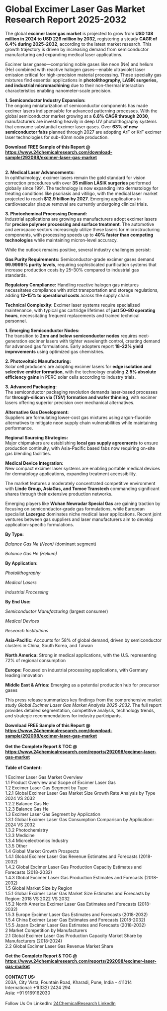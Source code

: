 <h1>Global Excimer Laser Gas Market Research Report 2025-2032</h1><p>The global <strong>excimer laser gas market</strong> is projected to grow from <strong>USD 138 million in 2024 to USD 226 million by 2032</strong>, registering a steady <strong>CAGR of 6.4% during 2025–2032</strong>, according to the latest market research. This growth trajectory is driven by increasing demand from semiconductor manufacturing and expanding medical laser applications.</p><p>Excimer laser gases—comprising noble gases like neon (Ne) and helium (He) combined with reactive halogen gases—enable ultraviolet laser emission critical for high-precision material processing. These specialty gas mixtures find essential applications in <strong>photolithography, LASIK surgeries, and industrial micromachining</strong> due to their non-thermal interaction characteristics enabling nanometer-scale precision.</p><p><strong>1. Semiconductor Industry Expansion:</strong><br>
The ongoing miniaturization of semiconductor components has made excimer lasers indispensable for advanced patterning processes. With the global semiconductor market growing at a <strong>6.8% CAGR through 2030</strong>, manufacturers are investing heavily in deep UV photolithography systems that consume substantial excimer laser gases. Over <strong>63% of new semiconductor fabs</strong> planned through 2027 are adopting ArF or KrF excimer laser technologies for sub-40nm node production.</p><div><b>Download FREE Sample of this Report @ 
            <a href="https://www.24chemicalresearch.com/download-sample/292098/excimer-laser-gas-market">
            https://www.24chemicalresearch.com/download-sample/292098/excimer-laser-gas-market</a></b></div><br><p><strong>2. Medical Laser Advancements:</strong><br>
In ophthalmology, excimer lasers remain the gold standard for vision correction procedures with over <strong>35 million LASIK surgeries</strong> performed globally since 1991. The technology is now expanding into dermatology for treating conditions like psoriasis and vitiligo, with the medical laser market projected to reach <strong>$12.9 billion by 2027</strong>. Emerging applications in cardiovascular plaque removal are currently undergoing clinical trials.</p><p><strong>3. Photochemical Processing Demand:</strong><br>
Industrial applications are growing as manufacturers adopt excimer lasers for <strong>precise polymer processing and surface treatment</strong>. The automotive and aerospace sectors increasingly utilize these lasers for microstructuring components, with processing speeds up to <strong>40% faster than competing technologies</strong> while maintaining micron-level accuracy.</p><p>While the outlook remains positive, several industry challenges persist:</p><p><strong>Gas Purity Requirements:</strong> Semiconductor-grade excimer gases demand <strong>99.9999% purity levels</strong>, requiring sophisticated purification systems that increase production costs by 25–30% compared to industrial gas standards.</p><p><strong>Regulatory Compliance:</strong> Handling reactive halogen gas mixtures necessitates compliance with strict transportation and storage regulations, adding <strong>12–15% to operational costs</strong> across the supply chain.</p><p><strong>Technical Complexity:</strong> Excimer laser systems require specialized maintenance, with typical gas cartridge lifetimes of <strong>just 50–80 operating hours</strong>, necessitating frequent replacements and trained technical personnel.</p><p><strong>1. Emerging Semiconductor Nodes:</strong><br>
The transition to <strong>2nm and below semiconductor nodes</strong> requires next-generation excimer lasers with tighter wavelength control, creating demand for advanced gas formulations. Early adopters report <strong>18–22% yield improvements</strong> using optimized gas chemistries.</p><p><strong>2. Photovoltaic Manufacturing:</strong><br>
Solar cell producers are adopting excimer lasers for <strong>edge isolation and selective emitter formation</strong>, with the technology enabling <strong>2.5% absolute efficiency gains</strong> in PERC solar cells according to industry trials.</p><p><strong>3. Advanced Packaging:</strong><br>
The semiconductor packaging revolution demands laser-based processes for <strong>through-silicon via (TSV) formation and wafer thinning</strong>, with excimer lasers offering superior precision over mechanical alternatives.</p><p><strong>Alternative Gas Development:</strong><br>
Suppliers are formulating lower-cost gas mixtures using argon-fluoride alternatives to mitigate neon supply chain vulnerabilities while maintaining performance.</p><p><strong>Regional Sourcing Strategies:</strong><br>
Major chipmakers are establishing <strong>local gas supply agreements</strong> to ensure production continuity, with Asia-Pacific based fabs now requiring on-site gas blending facilities.</p><p><strong>Medical Device Integration:</strong><br>
New compact excimer laser systems are enabling portable medical devices for dermatology applications, expanding treatment accessibility.</p><p>The market features a moderately concentrated competitive environment with <strong>Linde Group, AsiaGas, and Tomoe Transtech</strong> commanding significant shares through their extensive production networks.</p><p>Emerging players like <strong>Wuhan Newradar Special Gas</strong> are gaining traction by focusing on semiconductor-grade gas formulations, while European specialist <strong>Lazergaz</strong> dominates niche medical laser applications. Recent joint ventures between gas suppliers and laser manufacturers aim to develop application-specific formulations.</p><p><strong>By Type:</strong></p><p><em>Balance Gas Ne (Neon)</em> (dominant segment)</p><p><em>Balance Gas He (Helium)</em></p><p><strong>By Application:</strong></p><p><em>Photolithography</em></p><p><em>Medical Lasers</em></p><p><em>Industrial Processing</em></p><p><strong>By End Use:</strong></p><p><em>Semiconductor Manufacturing</em> (largest consumer)</p><p><em>Medical Devices</em></p><p><em>Research Institutions</em></p><p><strong>Asia-Pacific:</strong> Accounts for 58% of global demand, driven by semiconductor clusters in China, South Korea, and Taiwan</p><p><strong>North America:</strong> Strong in medical applications, with the U.S. representing 72% of regional consumption</p><p><strong>Europe:</strong> Focused on industrial processing applications, with Germany leading innovation</p><p><strong>Middle East &amp; Africa:</strong> Emerging as a potential production hub for precursor gases</p><p>This press release summarizes key findings from the comprehensive market study <em>Global Excimer Laser Gas Market Analysis 2025-2032</em>. The full report provides detailed segmentation, competitive analysis, technology trends, and strategic recommendations for industry participants.</p><div><b>Download FREE Sample of this Report @ 
            <a href="https://www.24chemicalresearch.com/download-sample/292098/excimer-laser-gas-market">
            https://www.24chemicalresearch.com/download-sample/292098/excimer-laser-gas-market</a></b></div><br><div><b>Get the Complete Report & TOC @ 
            <a href="https://www.24chemicalresearch.com/reports/292098/excimer-laser-gas-market">
            https://www.24chemicalresearch.com/reports/292098/excimer-laser-gas-market</a></b></div><br>
            <b>Table of Content:</b><p>1 Excimer Laser Gas Market Overview<br />
    1.1 Product Overview and Scope of Excimer Laser Gas<br />
    1.2 Excimer Laser Gas Segment by Type<br />
        1.2.1 Global Excimer Laser Gas Market Size Growth Rate Analysis by Type 2024 VS 2032<br />
        1.2.2 Balance Gas Ne<br />
        1.2.3 Balance Gas He<br />
    1.3 Excimer Laser Gas Segment by Application<br />
        1.3.1 Global Excimer Laser Gas Consumption Comparison by Application: 2024 VS 2032<br />
        1.3.2 Photochemistry<br />
        1.3.3 Medicine<br />
        1.3.4 Microelectronics Industry<br />
        1.3.5 Other<br />
    1.4 Global Market Growth Prospects<br />
        1.4.1 Global Excimer Laser Gas Revenue Estimates and Forecasts (2018-2032)<br />
        1.4.2 Global Excimer Laser Gas Production Capacity Estimates and Forecasts (2018-2032)<br />
        1.4.3 Global Excimer Laser Gas Production Estimates and Forecasts (2018-2032)<br />
    1.5 Global Market Size by Region<br />
        1.5.1 Global Excimer Laser Gas Market Size Estimates and Forecasts by Region: 2018 VS 2022 VS 2032<br />
        1.5.2 North America Excimer Laser Gas Estimates and Forecasts (2018-2032)<br />
        1.5.3 Europe Excimer Laser Gas Estimates and Forecasts (2018-2032)<br />
        1.5.4 China Excimer Laser Gas Estimates and Forecasts (2018-2032)<br />
        1.5.5 Japan Excimer Laser Gas Estimates and Forecasts (2018-2032)<br />
2 Market Competition by Manufacturers<br />
    2.1 Global Excimer Laser Gas Production Capacity Market Share by Manufacturers (2018-2024)<br />
    2.2 Global Excimer Laser Gas Revenue Market Share </p><div><b>Get the Complete Report & TOC @ 
            <a href="https://www.24chemicalresearch.com/reports/292098/excimer-laser-gas-market">
            https://www.24chemicalresearch.com/reports/292098/excimer-laser-gas-market</a></b></div><br><b>CONTACT US:</b><br>
            203A, City Vista, Fountain Road, Kharadi, Pune, India - 411014<br>
            International: +1(332) 2424 294<br>
            Asia: +91 9169162030 <br><br>
            Follow Us On LinkedIn: <a href="https://www.linkedin.com/company/24chemicalresearch/">24ChemicalResearch LinkedIn</a>